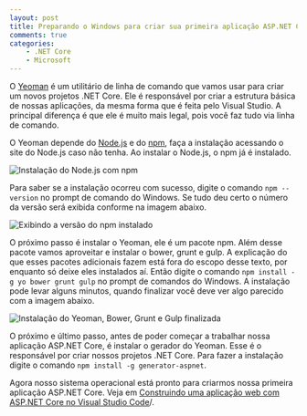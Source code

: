 ```yaml
---
layout: post
title: Preparando o Windows para criar sua primeira aplicação ASP.NET Core
comments: true
categories: 
    - .NET Core
    - Microsoft
---
```


O [Yeoman](http://yeoman.io/) é um utilitário de linha de comando que vamos usar para criar um novos projetos .NET Core. Ele é responsável por criar a estrutura básica de nossas aplicações, da mesma forma que é feita pelo Visual Studio. A principal diferença é que ele é muito mais legal, pois você faz tudo via linha de comando.

O Yeoman depende do [Node.js](https://nodejs.org) e do [npm](https://www.npmjs.com/), faça a instalação acessando o site do Node.js caso não tenha. Ao instalar o Node.js, o npm já é instalado. 

![Instalação do Node.js com npm]({{site.baseurl}}/public/images/2017-02-06/nodejs.png)

Para saber se a instalação ocorreu com sucesso, digite o comando `npm --version` no prompt de comando do Windows. Se tudo deu certo o número da versão será exibida conforme na imagem abaixo.

![Exibindo a versão do npm instalado]({{site.baseurl}}/public/images/2017-02-06/npm-ok.png)

O próximo passo é instalar o Yeoman, ele é um pacote npm. Além desse pacote vamos aproveitar e instalar o bower, grunt e gulp. A explicação do que esses pacotes adicionais fazem está fora do escopo desse texto, por enquanto só deixe eles instalados aí. Então digite o comando `npm install -g yo bower grunt gulp` no prompt de comandos do Windows. A instalação pode levar alguns minutos, quando finalizar você deve ver algo parecido com a imagem abaixo.

![Instalação do Yeoman, Bower, Grunt e Gulp finalizada]({{site.baseurl}}/public/images/2017-02-06/yo-ok.png)

O próximo e último passo, antes de poder começar a trabalhar nossa aplicação ASP.NET Core, é instalar o gerador do Yeoman. Esse é o responsável por criar nossos projetos .NET Core. Para fazer a instalação digite o comando `npm install -g generator-aspnet`.

Agora nosso sistema operacional está pronto para criarmos nossa primeira aplicação ASP.NET Core. Veja em [Construindo uma aplicação web com ASP.NET Core no Visual Studio Code]({{site.baseurl}}/construindo-uma-aplicacao-web-com-asp-net-core-no-visual-studio-code)/.